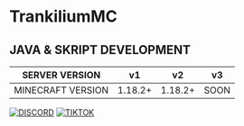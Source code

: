 # TrankiliumMC

## JAVA & SKRIPT DEVELOPMENT

|SERVER VERSION| v1 | v2 | v3
|--|--|--|--
|  MINECRAFT VERSION | 1.18.2+ | 1.18.2+ | SOON

[![DISCORD](https://img.shields.io/badge/Discord-5865F2?style=for-the-badge&logo=discord&logoColor=white)](https://discord.gg/4PVPNxfryA) [![TIKTOK](https://img.shields.io/badge/TikTok-000000?style=for-the-badge&logo=tiktok&logoColor=white)](https://www.tiktok.com/@trankilium)
